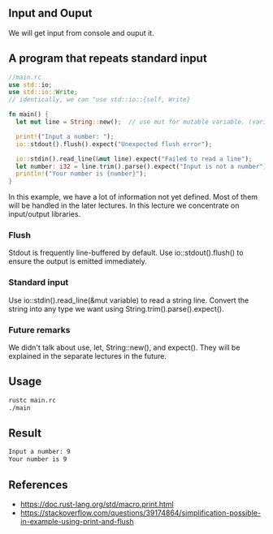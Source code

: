 ## Input and Ouput
We will get input from console and ouput it.

## A program that repeats standard input

```rust
//main.rc
use std::io;
use std::io::Write;
// identically, we can "use std::io::{self, Write}

fn main() {
  let mut line = String::new();  // use mut for mutable variable. (variables are immutable by default.)

  print!("Input a number: ");
  io::stdout().flush().expect("Unexpected flush error");

  io::stdin().read_line(&mut line).expect("Failed to read a line");
  let number: i32 = line.trim().parse().expect("Input is not a number");  // type casting
  println!("Your number is {number}"); 
}
```

In this example, we have a lot of information not yet defined.
Most of them will be handled in the later lectures.
In this lecture we concentrate on input/output libraries.

### Flush
Stdout is frequently line-buffered by default. Use io::stdout().flush() to ensure the output is emitted immediately.


### Standard input
Use io::stdin().read_line(&mut variable) to read a string line. Convert the string into any type we want using String.trim().parse().expect().

### Future remarks
We didn't talk about use, let, String::new(), and expect(). They will be explained in the separate lectures in the future.

## Usage
```bash
rustc main.rc
./main
```

## Result
```bash
Input a number: 9
Your number is 9
```


## References
- https://doc.rust-lang.org/std/macro.print.html
- https://stackoverflow.com/questions/39174864/simplification-possible-in-example-using-print-and-flush
